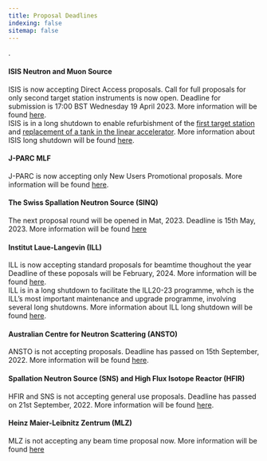 ```yaml
---
title: Proposal Deadlines
indexing: false
sitemap: false
---
```


.

#### ISIS Neutron and Muon Source
ISIS is now accepting Direct Access proposals.  Call for full proposals for only second target station instruments is now open. Deadline for submission is 17:00 BST Wednesday 19 April 2023. More information will be found [here](https://www.isis.stfc.ac.uk/Pages/Apply-for-beamtime.aspx).\
ISIS is in a long shutdown to enable refurbishment of the [first target station](https://www.isis.stfc.ac.uk/Pages/Target-Station-1.aspx) and [replacement of a tank in the linear accelerator](https://www.isis.stfc.ac.uk/Pages/TH_LinacTank4_beadpull.aspx). More information about ISIS long shutdown will be found [here](https://www.isis.stfc.ac.uk/Pages/For-Users.aspx).

#### J-PARC MLF
J-PARC is now accepting only New Users Promotional proposals.  More information will be found [here](https://mlfinfo.jp/en/user/proposals/#short-term).


#### The Swiss Spallation Neutron Source (SINQ)
The next proposal round will be opened in Mat, 2023. Deadline is 15th May, 2023. More information will be found [here](https://www.psi.ch/en/sinq)


#### Institut Laue-Langevin (ILL)
ILL is now accepting standard proposals for beamtime thoughout the year Deadline of these poposals will be February, 2024. More information will be found [here](https://www.ill.eu/users/applying-for-beamtime/proposal-submission).\
ILL is in a long shutdown to facilitate the ILL20-23 programme, whch is the ILL’s most important maintenance and upgrade programme, involving several long shutdowns. More information about ILL long shutdown will be found [here](https://www.ill.eu/users/instruments/modernisation-programmes/ill2023).


#### Australian Centre for Neutron Scattering (ANSTO)
ANSTO is not accepting proposals. Deadline has passed on 15th September, 2022. More information will be found [here](https://www.ansto.gov.au/our-facilities/australian-centre-for-neutron-scattering/call-for-proposals).


#### Spallation Neutron Source (SNS) and High Flux Isotope Reactor (HFIR)
HFIR and SNS is not accepting general use proposals.  Deadline has passed on 21st September, 2022. More information will be found [here](https://neutrons.ornl.gov/users/proposal-calls).


#### Heinz Maier-Leibnitz Zentrum (MLZ)
MLZ is not accepting any beam time proposal now. More information will be found [here](https://mlz-garching.de/user-office)







